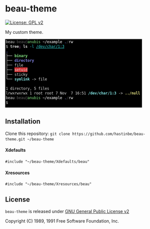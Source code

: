 beau-theme
=========
[![License: GPL v2](https://img.shields.io/badge/License-GPL%20v2-blue.svg)][license]

My custom theme.

![](example.png)

## Installation

Clone this repository: `git clone https://github.com/hastinbe/beau-theme.git ~/beau-theme`

#### Xdefaults

`#include "~/beau-theme/Xdefaults/beau"`

#### Xresources

`#include "~/beau-theme/Xresources/beau"`

## License

`beau-theme` is released under [GNU General Public License v2][license]

Copyright (C) 1989, 1991 Free Software Foundation, Inc.

[license]: https://www.gnu.org/licenses/gpl-2.0.en.html
